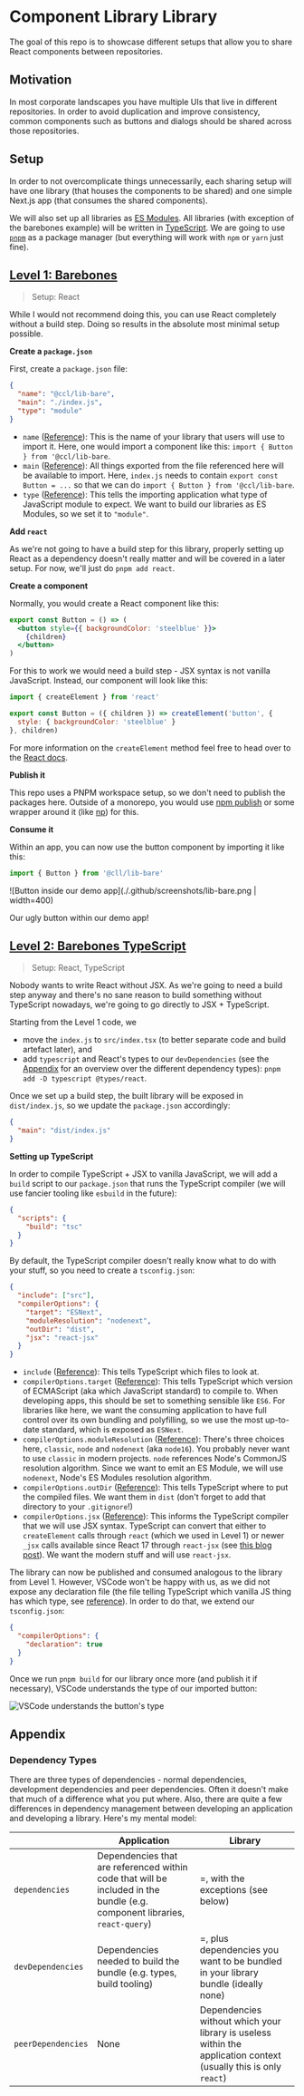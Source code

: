 # Component Library Library

The goal of this repo is to showcase different setups that allow you to share React components between repositories.

## Motivation

In most corporate landscapes you have multiple UIs that live in different repositories. In order to avoid duplication and improve consistency, common components such as buttons and dialogs should be shared across those repositories.

## Setup

In order to not overcomplicate things unnecessarily, each sharing setup will have one library (that houses the components to be shared) and one simple Next.js app (that consumes the shared components).

We will also set up all libraries as [ES Modules](https://nodejs.org/api/esm.html#introduction). All libraries (with exception of the barebones example) will be written in [TypeScript](https://www.typescriptlang.org/). We are going to use [`pnpm`](https://pnpm.io/) as a package manager (but everything will work with `npm` or `yarn` just fine).

## [Level 1: Barebones](./lib/bare/)

> Setup: React

While I would not recommend doing this, you can use React completely without a build step. Doing so results in the absolute most minimal setup possible.

**Create a `package.json`**

First, create a `package.json` file:

```json
{
  "name": "@ccl/lib-bare",
  "main": "./index.js",
  "type": "module"
}
```

*   `name` ([Reference](https://nodejs.org/api/packages.html#name)): This is the name of your library that users will use to import it. Here, one would import a component like this: `import { Button } from '@ccl/lib-bare`.
*   `main` ([Reference](https://nodejs.org/api/packages.html#main)): All things exported from the file referenced here will be available to import. Here, `index.js` needs to contain `export const Button = ...` so that we can do `import { Button } from '@ccl/lib-bare`.
*   `type` ([Reference](https://nodejs.org/api/packages.html#type)): This tells the importing application what type of JavaScript module to expect. We want to build our libraries as ES Modules, so we set it to `"module"`.

**Add `react`**

As we're not going to have a build step for this library, properly setting up React as a dependency doesn't really matter and will be covered in a later setup. For now, we'll just do `pnpm add react`.

**Create a component**

Normally, you would create a React component like this:

```jsx
export const Button = () => (
  <button style={{ backgroundColor: 'steelblue' }}>
    {children}
  </button>
)
```

For this to work we would need a build step - JSX syntax is not vanilla JavaScript. Instead, our component will look like this:

```js
import { createElement } from 'react'

export const Button = ({ children }) => createElement('button', {
  style: { backgroundColor: 'steelblue' }
}, children)
```

For more information on the `createElement` method feel free to head over to the [React docs](https://react.dev/reference/react/createElement).

**Publish it**

This repo uses a PNPM workspace setup, so we don't need to publish the packages here. Outside of a monorepo, you would use [npm publish](https://docs.npmjs.com/cli/commands/npm-publish) or some wrapper around it (like [np](https://github.com/sindresorhus/np)) for this.

**Consume it**

Within an app, you can now use the button component by importing it like this:

```js
import { Button } from '@cll/lib-bare'
```

![Button inside our demo app](./.github/screenshots/lib-bare.png | width=400)

<figcaption>Our ugly button within our demo app!</figcaption>

## [Level 2: Barebones TypeScript](./lib/bare-ts/)

> Setup: React, TypeScript

Nobody wants to write React without JSX. As we're going to need a build step anyway and there's no sane reason to build something without TypeScript nowadays, we're going to go directly to JSX + TypeScript.

Starting from the Level 1 code, we

- move the `index.js` to `src/index.tsx` (to better separate code and build artefact later), and
- add `typescript` and React's types to our `devDependencies` (see the [Appendix](#dependency-types) for an overview over the different dependency types): `pnpm add -D typescript @types/react`.

Once we set up a build step, the built library will be exposed in `dist/index.js`, so we update the `package.json` accordingly:

```json
{
  "main": "dist/index.js"
}
```

**Setting up TypeScript**

In order to compile TypeScript + JSX to vanilla JavaScript, we will add a `build` script to our `package.json` that runs the TypeScript compiler (we will use fancier tooling like `esbuild` in the future):

```json
{
  "scripts": {
    "build": "tsc"
  }
}
```

By default, the TypeScript compiler doesn't really know what to do with your stuff, so you need to create a `tsconfig.json`:

```json
{
  "include": ["src"],
  "compilerOptions": {
    "target": "ESNext",
    "moduleResolution": "nodenext",
    "outDir": "dist",
    "jsx": "react-jsx"
  }
}
```

- `include` ([Reference](https://www.typescriptlang.org/tsconfig#include)): This tells TypeScript which files to look at.
- `compilerOptions.target` ([Reference](https://www.typescriptlang.org/tsconfig#target)): This tells TypeScript which version of ECMAScript (aka which JavaScript standard) to compile to. When developing apps, this should be set to something sensible like `ES6`. For libraries like here, we want the consuming application to have full control over its own bundling and polyfilling, so we use the most up-to-date standard, which is exposed as `ESNext`.
- `compilerOptions.moduleResolution` ([Reference](https://www.typescriptlang.org/tsconfig#moduleResolution)): There's three choices here, `classic`, `node` and `nodenext` (aka `node16`). You probably never want to use `classic` in modern projects. `node` references Node's CommonJS resolution algorithm. Since we want to emit an ES Module, we will use `nodenext`, Node's ES Modules resolution algorithm.
- `compilerOptions.outDir` ([Reference](https://www.typescriptlang.org/tsconfig#outDir)): This tells TypeScript where to put the compiled files. We want them in `dist` (don't forget to add that directory to your `.gitignore`!)  
- `compilerOptions.jsx` ([Reference](https://www.typescriptlang.org/tsconfig#jsx)): This informs the TypeScript compiler that we will use JSX syntax. TypeScript can convert that either to `createElement` calls through `react` (which we used in Level 1) or newer `_jsx` calls available since React 17 through `react-jsx` (see [this blog post](https://legacy.reactjs.org/blog/2020/09/22/introducing-the-new-jsx-transform.html#whats-different-in-the-new-transform)). We want the modern stuff and will use `react-jsx`.

The library can now be published and consumed analogous to the library from Level 1. However, VSCode won't be happy with us, as we did not expose any declaration file (the file telling TypeScript which vanilla JS thing has which type, see [reference](https://www.typescriptlang.org/docs/handbook/2/type-declarations.html)). In order to do that, we extend our `tsconfig.json`:

```json
{
  "compilerOptions": {
    "declaration": true
  }
}
```

Once we run `pnpm build` for our library once more (and publish it if necessary), VSCode understands the type of our imported button:

![VSCode understands the button's type](./.github/screenshots/vscode-screenshot1.png)

## Appendix

### Dependency Types

There are three types of dependencies - normal dependencies, development dependencies and peer dependencies. Often it doesn't make that much of a difference what you put where. Also, there are quite a few differences in dependency management between developing an application and developing a library. Here's my mental model:

|                    | Application | Library |
| ------------------ | ------------- | ------------- |
| `dependencies`     | Dependencies that are referenced within code that will be included in the bundle (e.g. component libraries, `react-query`) | =, with the exceptions (see below) |
| `devDependencies`  | Dependencies needed to build the bundle (e.g. types, build tooling) | =, plus dependencies you want to be bundled in your library bundle (ideally none) |
| `peerDependencies` | None | Dependencies without which your library is useless within the application context (usually this is only `react`) |
